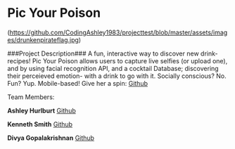 # **Pic Your Poison** #
(https://github.com/CodingAshley1983/projecttest/blob/master/assets/images/drunkenpirateflag.jpg)


###Project Description###
A fun, interactive way to discover new drink-recipes! Pic Your Poison allows users to capture live selfies (or upload one), and by using facial recognition API, and a cocktail Database; discovering their perceieved emotion- with a drink to go with it. 
Socially conscious? No. Fun? Yup. 
Mobile-based! 
Give her a spin:
[Github](https://codingashley1983.github.io/projecttest)

Team Members:

**Ashley Hurlburt**
[Github](https://github.com/CodingAshley1983)

**Kenneth Smith**
[Github](https://github.com/KennethS13)

**Divya Gopalakrishnan**
[Github]()


